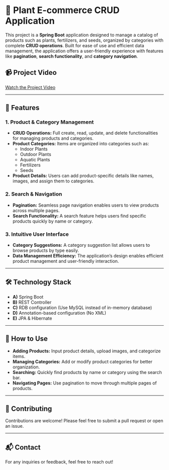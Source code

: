# 🌱 Plant E-commerce CRUD Application

This project is a **Spring Boot** application designed to manage a catalog of products such as plants, fertilizers, and seeds, organized by categories with complete **CRUD operations**. Built for ease of use and efficient data management, the application offers a user-friendly experience with features like **pagination**, **search functionality**, and **category navigation**.

## 📹 Project Video
[Watch the Project Video](https://github.com/user-attachments/assets/a5bc10e9-99a6-4789-bf8b-de471f605d98) 

---

## 🚀 Features

### 1. Product & Category Management
- **CRUD Operations:** Full create, read, update, and delete functionalities for managing products and categories.
- **Product Categories:** Items are organized into categories such as:
  - Indoor Plants
  - Outdoor Plants
  - Aquatic Plants
  - Fertilizers
  - Seeds
- **Product Details:** Users can add product-specific details like names, images, and assign them to categories.

### 2. Search & Navigation
- **Pagination:** Seamless page navigation enables users to view products across multiple pages.
- **Search Functionality:** A search feature helps users find specific products quickly by name or category.

### 3. Intuitive User Interface
- **Category Suggestions:** A category suggestion list allows users to browse products by type easily.
- **Data Management Efficiency:** The application’s design enables efficient product management and user-friendly interaction.

---

## 🛠️ Technology Stack
- **A)** Spring Boot
- **B)** REST Controller
- **C)** RDB configuration (Use MySQL instead of in-memory database)
- **D)** Annotation-based configuration (No XML)
- **E)** JPA & Hibernate

---

## 📝 How to Use
- **Adding Products:** Input product details, upload images, and categorize items.
- **Managing Categories:** Add or modify product categories for better organization.
- **Searching:** Quickly find products by name or category using the search bar.
- **Navigating Pages:** Use pagination to move through multiple pages of products.

---

## 🤝 Contributing
Contributions are welcome! Please feel free to submit a pull request or open an issue.

---

## 📬 Contact
For any inquiries or feedback, feel free to reach out!

